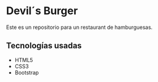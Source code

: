 <h1>Devil´s Burger</h1>

<p>Este es un repositorio para un restaurant de hamburguesas.</p>


<h2>Tecnologías usadas</h2>
   <ul>
       <li>HTML5</li>
       <li>CSS3</li>
       <li>Bootstrap</li>
   </ul>
